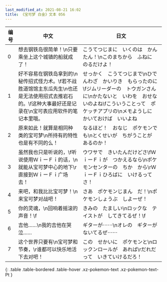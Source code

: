 ```yaml
---
last_modified_at: 2021-08-21 16:02
title: 《宝可梦 白金》文本 056
---
```

| 编号 | 中文 | 日文 |
| ---- | ---- | ---- |
| 0 | 想去钢铁岛很简单！\n只要乘坐上这个城镇的船就成了！ | こうてつじまに　いくのは　かんたん！\nこのまちから　ふねに　のるだけよ！ |
| 1 | 好不容易在钢铁岛拿到的\n秘传招式怪力术。\f若不战胜道馆馆主东瓜先生\n也还是无法使用招式去推岩石的。\f这种大事最好还是记录在\n宝可表应用软件的笔记本里哦。 | せっかく　こうてつじまで\nひでんわざ　かいりき　もらったのに\fジムリーダーの　トウガンさんに\nかたないと　いわを　おせないのよね\fこういうことって　ポケッチアプリの\nメモようしに　かいておけば　いいよね |
| 2 | 原来如此！就算是相同种类的宝可梦\n所持有的特性也是有不同的么！ | なるほど！　おなじ　ポケモンでも\nとくせいが　ちがうことが　あるのか！ |
| 3 | 虽然我也只是听说的，\f听说使用ＷｉーＦｉ的话，\n就能从宝可梦中心的地下\r直接到ＷｉーＦｉ广场去！ | ウワサで　きいたんだけどさ\fＷｉーＦｉが　つかえるなら\nポケモンセンターの　ちか　から\rＷｉーＦｉひろばに　いけるってさ！ |
| 4 | 来吧，和我比比宝可梦！\n来宝可梦对战吧！ | さあ　ポケモンじまん　だ！\nポケモンしょうぶ　しよーぜ！ |
| 5 | 你的灵魂，\n回响着摇滚的声音！\f | きみの　たましい\nロックな　テイストが　してきてるぜ！\f |
| 6 | 吉他……\n我的吉他在哭泣…… | ギターが⋯⋯\nオレの　ギターが　ないてるぜ⋯⋯ |
| 7 | 这个世界只要有\n宝可梦和节奏，\r谁都可以快乐地活下去对吧！ | この　せかいに　ポケモンと\nロックンロールが　あれば\rだれだって　いきていけるだろ！ |
{: .table .table-bordered .table-hover .xz-pokemon-text .xz-pokemon-text-Pt }